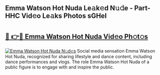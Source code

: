 ## Emma Watson Hot Nuda Le𝚊k𝚎d N𝚞𝚍e - Part-HHC Vid𝚎o Le𝚊ks Photos sGHel

# <h2><a href="http://fbdjhvs.evod.top/?m=Emma+Watson+Hot+Nuda">🔗 👉🔴 Emma Watson Hot Nuda Vid𝚎o Ph𝚘t𝚘s</a></h2>

[![Emma Watson Hot Nuda N𝚞d𝚎s](https://i.imgur.com/8V9OHl7.gif)](http://fbdjhvs.evod.top/?m=Emma+Watson+Hot+Nuda)
Social media sensation Emma Watson Hot Nuda, recognized for sharing lifestyle and dance content, including dance performances and vlogs. The role Emma Watson Hot Nuda of a public figure is to engage with and inspire the public. 

